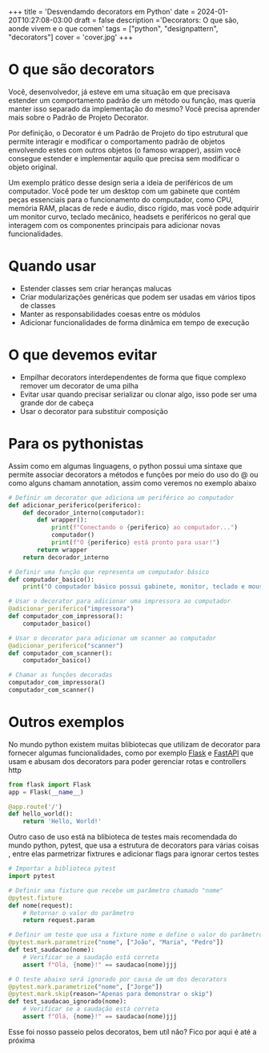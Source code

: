 +++
title = 'Desvendamdo decorators em Python'
date = 2024-01-20T10:27:08-03:00
draft = false
description ='Decorators: O que são, aonde vivem e o que comen'
tags = ["python", "designpattern", "decorators"]
cover = 'cover.jpg'
+++
# O que são decorators

Você, desenvolvedor, já esteve em uma situação em que precisava estender um comportamento padrão de um método ou função, mas queria manter isso separado da implementação do mesmo? Você precisa aprender mais sobre o Padrão de Projeto Decorator.

Por definição, o Decorator é um Padrão de Projeto do tipo estrutural que permite interagir e modificar o comportamento padrão de objetos envolvendo estes com outros objetos (o famoso wrapper), assim você consegue estender e implementar aquilo que precisa sem modificar o objeto original.

Um exemplo prático desse design seria a ideia de periféricos de um computador. Você pode ter um desktop com um gabinete que contém peças essenciais para o funcionamento do computador, como CPU, memória RAM, placas de rede e áudio, disco rígido, mas você pode adquirir um monitor curvo, teclado mecânico, headsets e periféricos no geral que interagem com os componentes principais para adicionar novas funcionalidades.


# Quando usar
- Estender classes sem criar heranças malucas
- Criar modularizações genéricas que podem ser usadas em vários tipos de classes
- Manter as responsabilidades coesas entre os módulos
- Adicionar funcionalidades de forma dinâmica em tempo de execução


# O que devemos evitar
- Empilhar decorators interdependentes de forma que fique complexo remover um decorator de uma pilha
- Evitar usar quando precisar serializar ou clonar algo, isso pode ser uma grande dor de cabeça
- Usar o decorator para substituir composição


# Para os pythonistas
Assim como em algumas linguagens, o python possui uma sintaxe que permite associar decorators a métodos e funções por meio do uso do @ ou como alguns chamam annotation, assim como veremos no exemplo abaixo



```python
# Definir um decorator que adiciona um periférico ao computador
def adicionar_periferico(periferico):
    def decorador_interno(computador):
        def wrapper():
            print(f"Conectando o {periferico} ao computador...")
            computador()
            print(f"O {periferico} está pronto para usar!")
        return wrapper
    return decorador_interno

# Definir uma função que representa um computador básico
def computador_basico():
    print("O computador básico possui gabinete, monitor, teclado e mouse.")

# Usar o decorator para adicionar uma impressora ao computador
@adicionar_periferico("impressora")
def computador_com_impressora():
    computador_basico()

# Usar o decorator para adicionar um scanner ao computador
@adicionar_periferico("scanner")
def computador_com_scanner():
    computador_basico()

# Chamar as funções decoradas
computador_com_impressora()
computador_com_scanner()

```
# Outros exemplos

No mundo python existem muitas blibiotecas que utilizam de decorator para fornecer algumas funcionalidades, como por exemplo [Flask](https://flask.palletsprojects.com "Link para Flask") e [FastAPI](https://fastapi.tiangolo.com "Link para FastAPI") que usam e abusam dos decorators para poder gerenciar rotas e controllers http

```python
from flask import Flask
app = Flask(__name__)

@app.route('/')
def hello_world():
    return 'Hello, World!'
```
Outro caso de uso está na blibioteca de testes mais recomendada do mundo python, pytest, que usa a estrutura de decorators para várias coisas , entre elas parmetrizar fixtrures e adicionar flags para ignorar certos testes

```python
# Importar a biblioteca pytest
import pytest

# Definir uma fixture que recebe um parâmetro chamado "nome"
@pytest.fixture
def nome(request):
    # Retornar o valor do parâmetro
    return request.param

# Definir um teste que usa a fixture nome e define o valor do parâmetro
@pytest.mark.parametrize("nome", ["João", "Maria", "Pedro"])
def test_saudacao(nome):
    # Verificar se a saudação está correta
    assert f"Olá, {nome}!" == saudacao(nome)jjj

# O teste abaixo será ignorado por causa de um dos decorators
@pytest.mark.parametrize("nome", ["Jorge"])
@pytest.mark.skip(reason="Apenas para demonstrar o skip")
def test_saudacao_ignorado(nome):
    # Verificar se a saudação está correta
    assert f"Olá, {nome}!" == saudacao(nome)jjj

```
Esse foi nosso passeio pelos decoratos, bem utíl não? Fico por aqui é até a próxima
